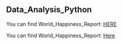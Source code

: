 ## Data_Analysis_Python

You can find World_Happiness_Report: [HERE](./World_Economic_Report/World_Economic_Data_Analysis.ipynb)


You can find World_Happiness_Report: [Here](./Data_Analysis_Python/World_Happiness_Report/World_Happiness_Data_Analysis.ipynb)
